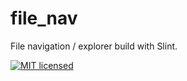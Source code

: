 # file_nav

File navigation / explorer build with Slint.

[![MIT licensed](https://img.shields.io/badge/license-MIT-blue.svg)](../../LICENSE)